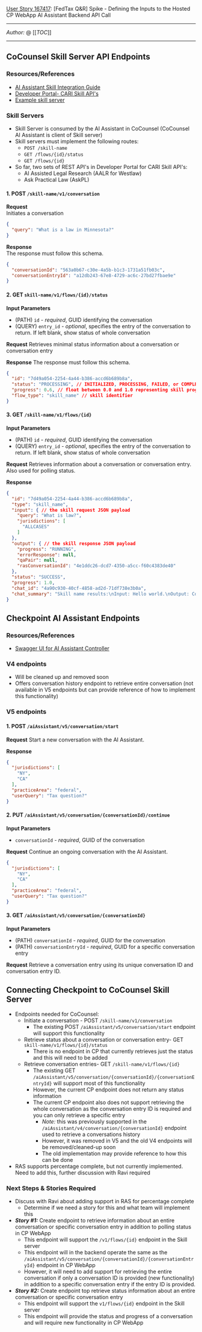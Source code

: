 [User Story 167417](https://dev.azure.com/tr-tax-checkpoint/Checkpoint/_workitems/edit/167417): [FedTax Q&R] Spike - Defining the Inputs to the Hosted CP WebApp AI Assistant Backend API Call

___
*Author:* @<DE58388A-475B-68F7-A222-1DD0000B6525> 
[[_TOC_]]

___

## CoCounsel Skill Server API Endpoints
### Resources/References
- [AI Assistant Skill Integration Guide](https://github.com/tr/ai-assistant-doc/blob/update-skills-section/02_integration_guide/skills.md#skill-servers)
- [Developer Portal- CARI Skill API's](https://developerportal.thomsonreuters.com/node/18247)
- [Example skill server](https://github.com/tr/coco-skill-server-example)

### Skill Servers
- Skill Server is consumed by the AI Assistant in CoCounsel (CoCounsel AI Assistant is client of Skill server)
- Skill servers must implement the following routes:
	- `POST /skill-name`
	- `GET /flows/{id}/status`
	- `GET /flows/{id}`
- So far, two sets of REST API's in Developer Portal for CARI Skill API's:
	- AI Assisted Legal Research (AALR for Westlaw)
	- Ask Practical Law (AskPL)

#### 1. POST `/skill-name/v1/conversation`
**Request**\
Initiates a conversation
```json
{
  "query": "What is a law in Minnesota?"
}
```
**Response**\
The response must follow this schema.
```json
{
  "conversationId": "563a0b67-c30e-4a5b-b1c3-1731a51fb03c",
  "conversationEntryId": "a12db243-67e8-4729-ac6c-27bd27fbae9e"
}
```

#### 2. GET `skill-name/v1/flows/{id}/status`
**Input Parameters**
- (PATH) `id` - *required*, GUID identifying the conversation
- (QUERY) `entry_id` - *optional*, specifies the entry of the conversation to return. If left blank, show status of whole conversation

**Request**
Retrieves minimal status information about a conversation or conversation entry

**Response**
The response must follow this schema.
```json
{
  "id": "7d49a054-2254-4a44-b386-accd6b689b8a",
  "status": "PROCESSING", // INITIALIZED, PROCESSING, FAILED, or COMPLETE
  "progress": 0.6, // float between 0.0 and 1.0 representing skill progress
  "flow_type": "skill_name" // skill identifier
}
```

#### 3. GET `/skill-name/v1/flows/{id}`
**Input Parameters**
- (PATH) `id` - *required*, GUID identifying the conversation
- (QUERY) `entry_id` - *optional*, specifies the entry of the conversation to return. If left blank, show status of whole conversation

**Request**
Retrieves information about a conversation or conversation entry. Also used for polling status.

**Response**
```json
{
  "id": "7d49a054-2254-4a44-b386-accd6b689b8a",
  "type": "skill_name",
  "input": { // the skill request JSON payload
    "query": "What is law?",
    "jurisdictions": [
      "ALLCASES"
    ]
  },
  "output": { // the skill response JSON payload
    "progress": "RUNNING",
    "errorResponse": null,
    "qaPair": null,
    "rasConversationId": "4e1ddc26-dcd7-4350-a5cc-f60c4383de40"
  },
  "status": "SUCCESS",
  "progress": 1.0,
  "chat_id": "4a90c930-40cf-4858-ad2d-71df738e3b0a",
  "chat_summary": "Skill name results:\nInput: Hello world.\nOutput: Copy that, message received." // skill results, rendered as a string or array of strings, for AI assistant to include in chat history
}
```


## Checkpoint AI Assistant Endpoints
### Resources/References
- [Swagger UI for AI Assistant Controller](https://checkpoint.ci.thomsonreuters.com/app/api/swagger-ui.html#/AI_Assistant_Controller)

### V4 endpoints
- Will be cleaned up and removed soon
- Offers conversation history endpoint to retrieve entire conversation (not available in V5 endpoints but can provide reference of how to implement this functionality)

### V5 endpoints
#### 1. POST `/aiAssistant/v5/conversation/start`
**Request**
Start a new conversation with the AI Assistant.

**Response**
```json
{
  "jurisdictions": [
    "NY",
    "CA"
  ],
  "practiceArea": "federal",
  "userQuery": "Tax question?"
}
```

#### 2. PUT `/aiAssistant/v5/conversation/{conversationId}/continue`
**Input Parameters**
- `conversationId` - *required*, GUID of the conversation

**Request**
Continue an ongoing conversation with the AI Assistant.
```json
{
  "jurisdictions": [
    "NY",
    "CA"
  ],
  "practiceArea": "federal",
  "userQuery": "Tax question?"
}
```

#### 3. GET `/aiAssistant/v5/conversation/{conversationId}`
**Input Parameters**
- (PATH) `conversationId` - *required*, GUID for the conversation
- (PATH) `conversationEntryId` - *required*, GUID for a specific conversation entry

**Request**
Retrieve a conversation entry using its unique conversation ID and conversation entry ID.


## Connecting Checkpoint to CoCounsel Skill Server
- Endpoints needed for CoCounsel:
	- Initiate a conversation - POST `/skill-name/v1/conversation`
		- The existing POST `/aiAssistant/v5/conversation/start` endpoint will support this functionality
	- Retrieve status about a conversation or conversation entry- GET `skill-name/v1/flows/{id}/status`
		- There is no endpoint in CP that currently retrieves just the status and this will need to be added
	- Retrieve conversation entries- GET `/skill-name/v1/flows/{id}`
		- The existing GET `/aiAssistant/v5/conversation/{conversationId}/{conversationEntryId}` will support most of this functionality
		- However, the current CP endpoint does not return any status information
		- The current CP endpoint also does not support retrieving the whole conversation as the conversation entry ID is required and you can only retrieve a specific entry
			- *Note:* this was previously supported in the `/aiAssistant/v4/conversation/{conversationId}` endpoint used to retrieve a conversations history
			- However, it was removed in V5 and the old V4 endpoints will be removed/cleaned-up soon
			- The old implementation may provide reference to how this can be done
- RAS supports percentage complete, but not currently implemented. Need to add this, further discussion with Ravi required

### Next Steps & Stories Required
- Discuss with Ravi about adding support in RAS for percentage complete
	- Determine if we need a story for this and what team will implement this
- ***Story #1:*** Create endpoint to retrieve information about an entire conversation or specific conversation entry in addition to polling status in CP WebApp
	- This endpoint will support the `/v1/flows/{id}` endpoint in the Skill server
	- This endpoint will in the backend operate the same as the `/aiAssistant/v5/conversation/{conversationId}/{conversationEntryId}` endpoint in CP WebApp
	- However, it will need to add support for retrieving the entire conversation if only a conversation ID is provided (new functionality) in addition to a specific conversation entry if the entry ID is provided.
- ***Story #2:*** Create endpoint top retrieve status information about an entire conversation or specific conversation entry
	- This endpoint will support the `v1/flows/{id}` endpoint in the Skill server
	- This endpoint will provide the status and progress of a conversation and will require new functionality in CP WebApp